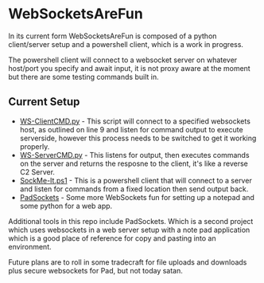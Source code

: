 # WebSocketsAreFun
In its current form WebSocketsAreFun is composed of a python client/server setup and a powershell client, which is a work in progress.

The powershell client will connect to a websocket server on whatever host/port you specify and await input, it is not proxy aware at the moment but there are some testing commands built in.

## Current Setup

- [WS-ClientCMD.py](https://github.com/ZephrFish/WebsocketsC2/blob/main/WS-ClientCMD.py) - This script will connect to a specified websockets host, as outlined on line 9 and listen for command output to execute serverside, however this process needs to be switched to get it working properly.
- [WS-ServerCMD.py](https://github.com/ZephrFish/WebsocketsC2/blob/main/WS-ServerCMD.py) - This listens for output, then executes commands on the server and returns the resposne to the client, it's like a reverse C2 Server.
- [SockMe-It.ps1](https://github.com/ZephrFish/WebsocketsC2/blob/main/SockMe-It.ps1) - This is a powershell client that will connect to a server and listen for commands from a fixed location then send output back.
- [PadSockets](https://github.com/ZephrFish/PadSockets) - Some more WebSockets fun for setting up a notepad and some python for a web app.

Additional tools in this repo include PadSockets. Which is a second project which uses websockets in a web server setup with a note pad application which is a good place of reference for copy and pasting into an environment.

Future plans are to roll in some tradecraft for file uploads and downloads plus secure websockets for Pad, but not today satan.
